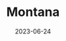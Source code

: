 ---
title: "Montana"
type: state
borders:
  - Canada
  - Idaho
  - North Dakota
  - South Dakota
  - Wyoming
country:
  - United States
date: 2023-06-24
hashtag: montana
tags:
  - state
  - United States
---